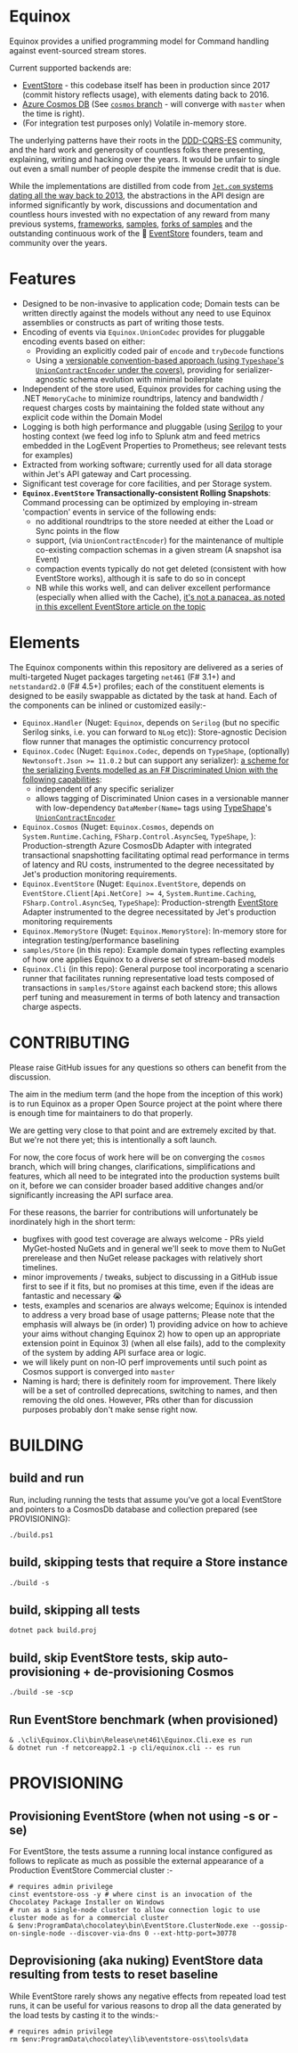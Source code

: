 # Equinox

Equinox provides a unified programming model for Command handling against event-sourced stream stores.

Current supported backends are:
- [EventStore](https://eventstore.org/) - this codebase itself has been in production since 2017 (commit history reflects usage), with elements dating back to 2016.
- [Azure Cosmos DB](https://docs.microsoft.com/en-us/azure/cosmos-db/) (See [`cosmos` branch](https://github.com/jet/equinox/tree/cosmos) - will converge with `master` when the time is right).
- (For integration test purposes only) Volatile in-memory store.

The underlying patterns have their roots in the [DDD-CQRS-ES](https://groups.google.com/forum/#!forum/dddcqrs) community, and the hard work and generosity of countless folks there presenting, explaining, writing and hacking over the years. It would be unfair to single out even a small number of people despite the immense credit that is due.

While the implementations are distilled from code from [`Jet.com` systems dating all the way back to 2013](http://gorodinski.com/blog/2013/02/17/domain-driven-design-with-fsharp-and-eventstore/), the abstractions in the API design are informed significantly by work, discussions and documentation and countless hours invested with no expectation of any reward from many previous systems, [frameworks](https://github.com/NEventStore), [samples](https://github.com/thinkbeforecoding/FsUno.Prod), [forks of samples](https://github.com/bartelink/FunDomain) and the outstanding continuous work of the :raised_hands: [EventStore](https://github.com/eventstore) founders, team and community over the years.

# Features

- Designed to be non-invasive to application code; Domain tests can be written directly against the models without any need to use Equinox assemblies or constructs as part of writing those tests.
- Encoding of events via `Equinox.UnionCodec` provides for pluggable encoding events based on either:
    - Providing an explicitly coded pair of `encode` and `tryDecode` functions
    - Using a [versionable convention-based approach (using `Typeshape`'s `UnionContractEncoder` under the covers)](https://eiriktsarpalis.wordpress.com/2018/10/30/a-contract-pattern-for-schemaless-datastores/), providing for serializer-agnostic schema evolution with minimal boilerplate
- Independent of the store used, Equinox provides for caching using the .NET `MemoryCache` to minimize roundtrips, latency and bandwidth / request charges costs by maintaining the folded state without any explicit code within the Domain Model
- Logging is both high performance and pluggable (using [Serilog](https://github.com/serilog/serilog) to your hosting context (we feed log info to  Splunk atm and feed metrics embedded in the LogEvent Properties to Prometheus; see relevant tests for examples)
- Extracted from working software; currently used for all data storage within Jet's API gateway and Cart processing.
- Significant test coverage for core facilities, and per Storage system.
- **`Equinox.EventStore` Transactionally-consistent Rolling Snapshots**: Command processing can be optimized by employing in-stream 'compaction' events in service of the following ends:
    - no additional roundtrips to the store needed at either the Load or Sync points in the flow
    - support, (via `UnionContractEncoder`) for the maintenance of multiple co-existing compaction schemas in a given stream (A snapshot isa Event) 
    - compaction events typically do not get deleted (consistent with how EventStore works), although it is safe to do so in concept
    - NB while this works well, and can deliver excellent performance (especially when allied with the Cache), [it's not a panacea, as noted in this excellent EventStore article on the topic](https://eventstore.org/docs/event-sourcing-basics/rolling-snapshots/index.html)

# Elements

The Equinox components within this repository are delivered as a series of multi-targeted Nuget packages targeting `net461` (F# 3.1+) and `netstandard2.0` (F# 4.5+) profiles; each of the constituent elements is designed to be easily swappable as dictated by the task at hand. Each of the components can be inlined or customized easily:-

- `Equinox.Handler` (Nuget: `Equinox`, depends on `Serilog` (but no specific Serilog sinks, i.e. you can forward to `NLog` etc)): Store-agnostic Decision flow runner that manages the optimistic concurrency protocol
- `Equinox.Codec` (Nuget: `Equinox.Codec`, depends on `TypeShape`, (optionally) `Newtonsoft.Json >= 11.0.2` but can support any serializer): [a scheme for the serializing Events modelled as an F# Discriminated Union with the following capabilities](https://eiriktsarpalis.wordpress.com/2018/10/30/a-contract-pattern-for-schemaless-datastores/):
	- independent of any specific serializer
	- allows tagging of Discriminated Union cases in a versionable manner with low-dependency `DataMember(Name=` tags using [TypeShape](https://github.com/eiriktsarpalis/TypeShape)'s [`UnionContractEncoder`](https://github.com/eiriktsarpalis/TypeShape/blob/master/tests/TypeShape.Tests/UnionContractTests.fs)
- `Equinox.Cosmos` (Nuget: `Equinox.Cosmos`, depends on `System.Runtime.Caching`, `FSharp.Control.AsyncSeq`, `TypeShape`, ): Production-strength Azure CosmosDb Adapter with integrated transactional snapshotting facilitating optimal read performance in terms of latency and RU costs, instrumented to the degree necessitated by Jet's production monitoring requirements.
- `Equinox.EventStore` (Nuget: `Equinox.EventStore`, depends on `EventStore.Client[Api.NetCore] >= 4`, `System.Runtime.Caching`, `FSharp.Control.AsyncSeq`, `TypeShape`): Production-strength [EventStore](http://geteventstore.com) Adapter instrumented to the degree necessitated by Jet's production monitoring requirements
- `Equinox.MemoryStore` (Nuget: `Equinox.MemoryStore`): In-memory store for integration testing/performance baselining
- `samples/Store` (in this repo): Example domain types reflecting examples of how one applies Equinox to a diverse set of stream-based models
- `Equinox.Cli` (in this repo): General purpose tool incorporating a scenario runner that facilitates running representative load tests composed of transactions in `samples/Store` against each backend store; this allows perf tuning and measurement in terms of both latency and transaction charge aspects.

# CONTRIBUTING

Please raise GitHub issues for any questions so others can benefit from the discussion.

The aim in the medium term (and the hope from the inception of this work) is to run Equinox as a proper Open Source project at the point where there is enough time for maintainers to do that properly.

We are getting very close to that point and are extremely excited by that. But we're not there yet; this is intentionally a soft launch.

For now, the core focus of work here will be on converging the `cosmos` branch, which will bring changes, clarifications, simplifications and features, which all need to be integrated into the production systems built on it, before we can consider broader based additive changes and/or significantly increasing the API surface area.

For these reasons, the barrier for contributions will unfortunately be inordinately high in the short term:
- bugfixes with good test coverage are always welcome - PRs yield MyGet-hosted NuGets and in general we'll seek to move them to NuGet prerelease and then NuGet release packages with relatively short timelines.
- minor improvements / tweaks, subject to discussing in a GitHub issue first to see if it fits, but no promises at this time, even if the ideas are fantastic and necessary :sob:
- tests, examples and scenarios are always welcome; Equinox is intended to address a very broad base of usage patterns; Please note that the emphasis will always be (in order) 1) providing advice on how to achieve your aims without changing Equinox 2) how to open up an appropriate extension point in Equinox 3) (when all else fails), add to the complexity of the system by adding API surface area or logic.
- we will likely punt on non-IO perf improvements until such point as Cosmos support is converged into `master`
- Naming is hard; there is definitely room for improvement. There likely will be a set of controlled deprecations, switching to names, and then removing the old ones. However, PRs other than for discussion purposes probably don't make sense right now.

# BUILDING

## build and run

Run, including running the tests that assume you've got a local EventStore and pointers to a CosmosDb database and collection prepared (see PROVISIONING):

	./build.ps1

## build, skipping tests that require a Store instance

	./build -s

## build, skipping all tests

	dotnet pack build.proj

## build, skip EventStore tests, skip auto-provisioning + de-provisioning Cosmos

	./build -se -scp

## Run EventStore benchmark (when provisioned)

	& .\cli\Equinox.Cli\bin\Release\net461\Equinox.Cli.exe es run
	& dotnet run -f netcoreapp2.1 -p cli/equinox.cli -- es run

# PROVISIONING

## Provisioning EventStore (when not using -s or -se)

For EventStore, the tests assume a running local instance configured as follows to replicate as much as possible the external appearance of a Production EventStore Commercial cluster :-

	# requires admin privilege
	cinst eventstore-oss -y # where cinst is an invocation of the Chocolatey Package Installer on Windows
	# run as a single-node cluster to allow connection logic to use cluster mode as for a commercial cluster
	& $env:ProgramData\chocolatey\bin\EventStore.ClusterNode.exe --gossip-on-single-node --discover-via-dns 0 --ext-http-port=30778

## Deprovisioning (aka nuking) EventStore data resulting from tests to reset baseline

While EventStore rarely shows any negative effects from repeated load test runs, it can be useful for various reasons to drop all the data generated by the load tests by casting it to the winds:-

	# requires admin privilege
	rm $env:ProgramData\chocolatey\lib\eventstore-oss\tools\data